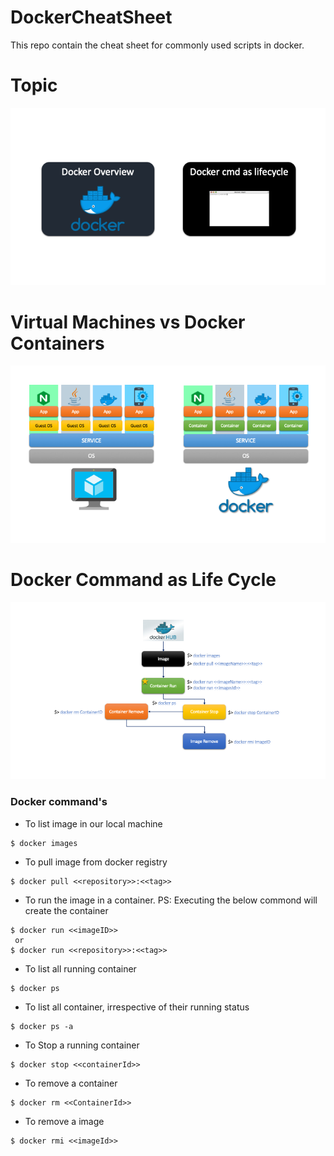# DockerCheatSheet
This repo contain the cheat sheet for commonly used scripts in docker.



# Topic

![Alt text](https://github.com/coder-learning/DockerCheatSheet/blob/master/images/topic.png?raw=true "Topic Covered")


# Virtual Machines vs Docker Containers

![Alt text](https://github.com/coder-learning/DockerCheatSheet/blob/master/images/compare.png?raw=true "Virtual Machines vs Docker Containers")


# Docker Command as Life Cycle

![Alt text](https://github.com/coder-learning/DockerCheatSheet/blob/master/images/docker_cmds.png?raw=true "Virtual Machines vs Docker Containers")



### Docker command's

* To list image in our local machine

```
$ docker images 
```

* To pull image from docker registry

```
$ docker pull <<repository>>:<<tag>>
```

* To run the image in a container. PS: Executing the below commond will create the container

```
$ docker run <<imageID>> 
 or
$ docker run <<repository>>:<<tag>>
```

* To list all running container

```
$ docker ps
```

* To list all container, irrespective of their running status

```
$ docker ps -a
```

* To Stop a running container

```
$ docker stop <<containerId>>
```

* To remove a container

```
$ docker rm <<ContainerId>>
```

* To remove a image

```
$ docker rmi <<imageId>>
```
